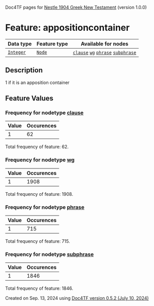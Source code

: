 Doc4TF pages for [Nestle 1904 Greek New Testament](https://github.com/saulocantanhede/tfgreek2/releases/download/1.0.0/tf-1.0.0.zip) (version 1.0.0)
# Feature: appositioncontainer
Data type|Feature type|Available for nodes
---|---|---
[`Integer`](featuresbydatatype.md#integer)|[`Node`](featuresbytype.md#node)| [`clause`](featuresbynodetype.md#clause)  [`wg`](featuresbynodetype.md#wg)  [`phrase`](featuresbynodetype.md#phrase)  [`subphrase`](featuresbynodetype.md#subphrase) 
## Description
1 if it is an apposition container
## Feature Values
### Frequency for nodetype [clause](featuresbynodetype.md#clause)
Value|Occurences
---|---
1|62

Total frequency of feature: 62.
 ### Frequency for nodetype [wg](featuresbynodetype.md#wg)
Value|Occurences
---|---
1|1908

Total frequency of feature: 1908.
 ### Frequency for nodetype [phrase](featuresbynodetype.md#phrase)
Value|Occurences
---|---
1|715

Total frequency of feature: 715.
 ### Frequency for nodetype [subphrase](featuresbynodetype.md#subphrase)
Value|Occurences
---|---
1|1846

Total frequency of feature: 1846.
  

Created on Sep. 13, 2024 using [Doc4TF version 0.5.2 (July 10, 2024)](https://github.com/tonyjurg/Doc4TF/blob/main/CreateFeatureDoc.ipynb) 